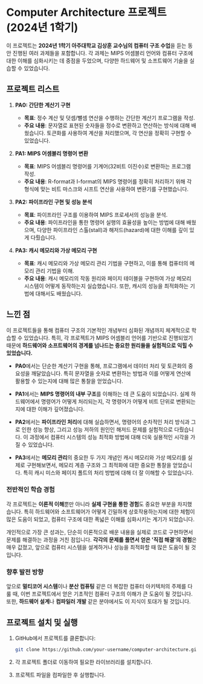 # Computer Architecture 프로젝트 (2024년 1학기)
이 프로젝트는 **2024년 1학기 아주대학교 김상훈 교수님의 컴퓨터 구조 수업**을 듣는 동안 진행된 여러 과제들을 포함합니다. 각 과제는 MIPS 어셈블리 언어와 컴퓨터 구조에 대한 이해를 심화시키는 데 중점을 두었으며, 다양한 하드웨어 및 소프트웨어 기술을 실습할 수 있었습니다.

## 프로젝트 리스트

1. **PA0: 간단한 계산기 구현**
   - **목표**: 정수 계산 및 덧셈/뺄셈 연산을 수행하는 간단한 계산기 프로그램을 작성.
   - **주요 내용**: 문자열로 표현된 숫자들을 정수로 변환하고 연산하는 방식에 대해 배웠습니다. 토큰화를 사용하여 계산을 처리했으며, 각 연산을 정확히 구현할 수 있었습니다.
   
2. **PA1: MIPS 어셈블리 명령어 변환**
   - **목표**: MIPS 어셈블리 명령어를 기계어(32비트 이진수)로 변환하는 프로그램 작성.
   - **주요 내용**: R-format과 I-format의 MIPS 명령어를 정확히 처리하기 위해 각 형식에 맞는 비트 마스크와 시프트 연산을 사용하여 변환기를 구현했습니다.
   
3. **PA2: 파이프라인 구현 및 성능 분석**
   - **목표**: 파이프라인 구조를 이용하여 MIPS 프로세서의 성능을 분석.
   - **주요 내용**: 파이프라인을 통한 명령어 실행의 효율성을 높이는 방법에 대해 배웠으며, 다양한 파이프라인 스톨(stall)과 해저드(hazard)에 대한 이해를 깊이 있게 다뤘습니다.
   
4. **PA3: 캐시 메모리와 가상 메모리 구현**
   - **목표**: 캐시 메모리와 가상 메모리 관리 기법을 구현하고, 이를 통해 컴퓨터의 메모리 관리 기법을 이해.
   - **주요 내용**: 캐시 메모리의 작동 원리와 페이지 테이블을 구현하여 가상 메모리 시스템이 어떻게 동작하는지 실습했습니다. 또한, 캐시의 성능을 최적화하는 기법에 대해서도 배웠습니다.

## 느낀 점

이 프로젝트들을 통해 컴퓨터 구조의 기본적인 개념부터 심화된 개념까지 체계적으로 학습할 수 있었습니다. 특히, 각 프로젝트가 MIPS 어셈블리 언어를 기반으로 진행되었기 때문에 **하드웨어와 소프트웨어의 경계를 넘나드는 중요한 원리들을 실험적으로 익힐 수 있었습니다.**

- **PA0**에서는 단순한 계산기 구현을 통해, 프로그램에서 데이터 처리 및 토큰화의 중요성을 깨달았습니다. 특히 문자열을 숫자로 변환하는 방법과 이를 어떻게 연산에 활용할 수 있는지에 대해 많은 통찰을 얻었습니다.
  
- **PA1**에서는 **MIPS 명령어의 내부 구조**를 이해하는 데 큰 도움이 되었습니다. 실제 하드웨어에서 명령어가 어떻게 처리되는지, 각 명령어가 어떻게 비트 단위로 변환되는지에 대한 이해가 깊어졌습니다.
  
- **PA2**에서는 **파이프라인 처리**에 대해 실습하면서, 명령어의 순차적인 처리 방식과 그로 인한 성능 향상, 그리고 성능 저하의 원인인 해저드 문제를 실험적으로 다뤘습니다. 이 과정에서 컴퓨터 시스템의 성능 최적화 방법에 대해 더욱 실용적인 시각을 가질 수 있었습니다.
  
- **PA3**에서는 **메모리 관리**의 중요한 두 가지 개념인 캐시 메모리와 가상 메모리를 실제로 구현해보면서, 메모리 계층 구조와 그 최적화에 대한 중요한 통찰을 얻었습니다. 특히 캐시 미스와 페이지 폴트의 처리 방법에 대해 더 잘 이해할 수 있었습니다.

### 전반적인 학습 경험

각 프로젝트는 **이론적 이해**뿐만 아니라 **실제 구현을 통한 경험**도 중요한 부분을 차지했습니다. 특히 하드웨어와 소프트웨어가 어떻게 긴밀하게 상호작용하는지에 대한 체험이 많은 도움이 되었고, 컴퓨터 구조에 대한 폭넓은 이해를 심화시키는 계기가 되었습니다.

개인적으로 가장 큰 성과는, 단순히 이론적으로 배운 내용을 실제로 코드로 구현하면서 문제를 해결하는 과정을 거친 점입니다. **각각의 문제를 풀면서 얻은 '직접 해결'의 경험**은 매우 값졌고, 앞으로 컴퓨터 시스템을 설계하거나 성능을 최적화할 때 많은 도움이 될 것입니다.

### 향후 발전 방향

앞으로 **멀티코어 시스템**이나 **분산 컴퓨팅** 같은 더 복잡한 컴퓨터 아키텍처의 주제를 다룰 때, 이번 프로젝트에서 얻은 기초적인 컴퓨터 구조의 이해가 큰 도움이 될 것입니다. 또한, **하드웨어 설계**나 **컴파일러 개발** 같은 분야에서도 이 지식이 토대가 될 것입니다.

## 프로젝트 설치 및 실행

1. GitHub에서 프로젝트를 클론합니다:
   ```bash
   git clone https://github.com/your-username/computer-architecture.git

2. 각 프로젝트 폴더로 이동하여 필요한 라이브러리를 설치합니다.

3. 프로젝트 파일을 컴파일한 후 실행합니다.

